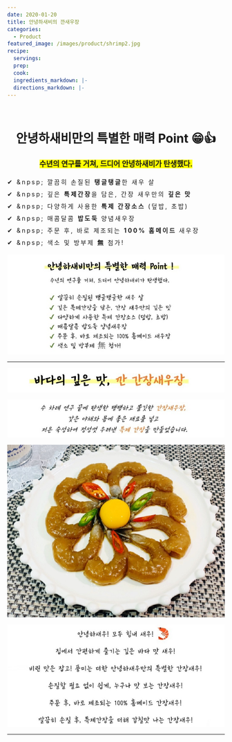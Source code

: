```yaml
---
date: 2020-01-20
title: 안녕하새비의 깐새우장
categories:
  - Product 
featured_image: /images/product/shrimp2.jpg
recipe:
  servings:
  prep:
  cook:
  ingredients_markdown: |-
  directions_markdown: |-
---
```

<br>
<center>
<h1>안녕하새비만의 특별한 매력 Point &#x1F601;&#x1F44D;</h1>
<span style= "background-color: yellow; font-size: 1.2em;"><b>수년의 연구를 거쳐, 드디어 안녕하새비가 탄생했다.</b></span>
</center>
<br><span style="line-height: 2.0em; letter-spacing: 3px">
&#x2714; &npsp; 깔끔히 손질된 <b>탱글탱글</b>한 새우 살<br>
&#x2714; &npsp; 깊은 <b>특제간장</b>을 담은, 간장 새우만의 <b>깊은 맛</b><br>
&#x2714; &npsp; 다양하게 사용한 <b>특제 간장소스</b> (덮밥, 초밥)<br>
&#x2714; &npsp; 매콤달콤 <b>밥도둑</b> 양념새우장<br>
&#x2714; &npsp; 주문 후, 바로 제조되는 <b>100% 홈메이드 </b>새우장<br>
&#x2714; &npsp; 색소 및 방부제 <b>&#28961;</b> 첨가!<br></span>

![product](/images/product/point.JPG)

---

![ganjang](/images/product/text1.JPG)

![ganjang](/images/product/text2.JPG)

![ganjang](/images/product/gan1.jpg)

![ganjang](/images/product/text3.JPG)

---

